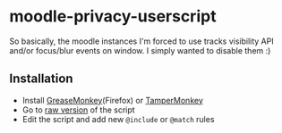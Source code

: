# moodle-privacy-userscript
So basically, the moodle instances I'm forced to use tracks visibility API and/or focus/blur events on window. I simply wanted to disable them :)  

## Installation
- Install [GreaseMonkey](https://addons.mozilla.org/en-US/firefox/addon/greasemonkey/)(Firefox) or [TamperMonkey](https://www.tampermonkey.net/)
- Go to [raw version](https://github.com/wvffle/moodle-privacy-userscript/raw/main/moodle-privacy.user.js) of the script
- Edit the script and add new `@include` or `@match` rules
